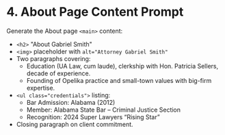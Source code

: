 <!--
File: prompts/4-content-about.md
Version: 1.0.0
Created: 2025-07-12
Modified: 2025-07-12
-->

# 4. About Page Content Prompt

Generate the About page `<main>` content:
- `<h2>` "About Gabriel Smith"
- `<img>` placeholder with `alt="Attorney Gabriel Smith"`
- Two paragraphs covering:
  - Education (UA Law, cum laude), clerkship with Hon. Patricia Sellers, decade of experience.
  - Founding of Opelika practice and small-town values with big-firm expertise.
- `<ul class="credentials">` listing:
  - Bar Admission: Alabama (2012)
  - Member: Alabama State Bar – Criminal Justice Section
  - Recognition: 2024 Super Lawyers “Rising Star”
- Closing paragraph on client commitment.

